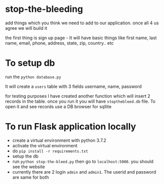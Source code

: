 # stop-the-bleeding

add things which you think we need to add to our application. once all 4 us
agree we will build it

the first thing is sign up page - It will have basic things like first name, last name,
email, phone, address, state, zip, country.. etc


# To setup db

run the ``python database.py``

It will create a ``users`` table with 3 fields username, name, password

for testing purposes I have created another function which will insert 2 records in the table.
once you run it you will have ``stopthebleed.db`` file. To open it and see records use a DB browser for sqllite


# To run Flask application locally

* create a virtual environment with python 3.7.2
* activate the virtual environment
* do ``pip install -r requirements.txt``
* setup the db
* run ``python stop-the-bleed.py`` then go to ``localhost:5000``. you should see the website    
* currently there are 2 login ``admin`` and ``admin1``. The userid and password are same for both